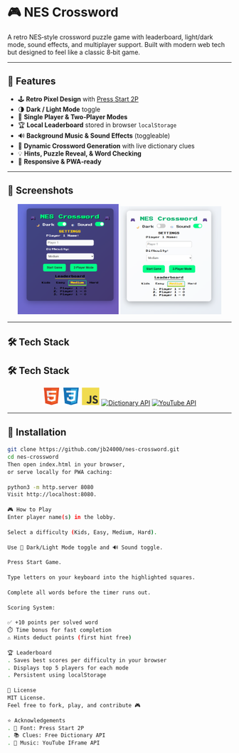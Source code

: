 # 🎮 NES Crossword  

A retro NES‑style crossword puzzle game with leaderboard, light/dark mode, sound effects, and multiplayer support. Built with modern web tech but designed to feel like a classic 8‑bit game.  

---

## 🚀 Features  

- 🕹️ **Retro Pixel Design** with [Press Start 2P](https://fonts.google.com/specimen/Press+Start+2P)  
- 🌗 **Dark / Light Mode** toggle  
- 👥 **Single Player & Two‑Player Modes**  
- 🏆 **Local Leaderboard** stored in browser `localStorage`  
- 🔊 **Background Music & Sound Effects** (toggleable)  
- 🧩 **Dynamic Crossword Generation** with live dictionary clues  
- 💡 **Hints, Puzzle Reveal, & Word Checking**  
- 📱 **Responsive & PWA‑ready**  

---

## 📸 Screenshots

<p align="center">
  <img src="assets/Screenshot%202025-08-03%20035701.png" alt="NES Crossword in Dark Mode" width="45%" />
  <img src="assets/Screenshot%202025-08-03%20035718.png" alt="NES Crossword in Light Mode" width="45%" />
</p>

---

## 🛠️ Tech Stack  

## 🛠️ Tech Stack  

<p align="center">
  <a href="https://developer.mozilla.org/en-US/docs/Web/HTML"><img src="https://raw.githubusercontent.com/devicons/devicon/master/icons/html5/html5-original.svg" alt="HTML5" width="40" height="40"/></a>
  <a href="https://developer.mozilla.org/en-US/docs/Web/CSS"><img src="https://raw.githubusercontent.com/devicons/devicon/master/icons/css3/css3-original.svg" alt="CSS3" width="40" height="40"/></a>
  <a href="https://developer.mozilla.org/en-US/docs/Web/JavaScript"><img src="https://raw.githubusercontent.com/devicons/devicon/master/icons/javascript/javascript-original.svg" alt="JavaScript" width="40" height="40"/></a>
  <a href="https://dictionaryapi.dev/" title="Dictionary API"><img src="https://www.svgrepo.com/show/435304/dictionary.svg" alt="Dictionary API" width="40" height="40"/></a>
  <a href="https://developers.google.com/youtube/iframe_api_reference"><img src="https://img.icons8.com/ios-filled/50/000000/youtube-play--v1.png" alt="YouTube API" width="40" height="40"/></a>
</p>

---

## 📂 Installation  

```bash
git clone https://github.com/jb24000/nes-crossword.git
cd nes-crossword
Then open index.html in your browser,
or serve locally for PWA caching:

python3 -m http.server 8080
Visit http://localhost:8080.

🎮 How to Play
Enter player name(s) in the lobby.

Select a difficulty (Kids, Easy, Medium, Hard).

Use 🌙 Dark/Light Mode toggle and 🔊 Sound toggle.

Press Start Game.

Type letters on your keyboard into the highlighted squares.

Complete all words before the timer runs out.

Scoring System:

✅ +10 points per solved word
⏱️ Time bonus for fast completion
⚠️ Hints deduct points (first hint free)

🏆 Leaderboard
. Saves best scores per difficulty in your browser
. Displays top 5 players for each mode
. Persistent using localStorage

📜 License
MIT License.
Feel free to fork, play, and contribute 🎮

⭐ Acknowledgements
. 🎨 Font: Press Start 2P
. 📚 Clues: Free Dictionary API
. 🎵 Music: YouTube IFrame API


